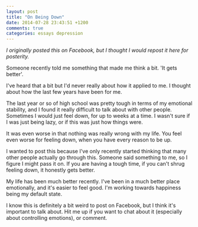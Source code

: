 ```yaml
---
layout: post
title: "On Being Down"
date: 2014-07-28 23:43:51 +1200
comments: true
categories: essays depression
---
```


*I originally posted this on Facebook, but I thought I would repost it here for posterity.*

Someone recently told me something that made me think a bit. 'It gets better'.

I've heard that a bit but I'd never really about how it applied to me. I thought about how the last few years have been for me.

The last year or so of high school was pretty tough in terms of my emotional stability, and I found it really difficult to talk about with other people. Sometimes I would just feel down, for up to weeks at a time. I wasn't sure if I was just being lazy, or if this was just how things were.

It was even worse in that nothing was really wrong with my life. You feel even worse for feeling down, when you have every reason to be up.

I wanted to post this because I've only recently started thinking that many other people actually go through this. Someone said something to me, so I figure I might pass it on. If you are having a tough time, if you can't shrug feeling down, it honestly gets better.

My life has been much better recently. I've been in a much better place emotionally, and it's easier to feel good. I'm working towards happiness being my default state.

I know this is definitely a bit weird to post on Facebook, but I think it's important to talk about. Hit me up if you want to chat about it (especially about controlling emotions), or comment.
